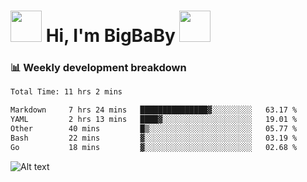 <!-- Title -->
<h1>
    <img src="https://media.tenor.com/TlyRveJkgo4AAAAi/cloud-cloud-strife.gif" width="50"/>
    Hi, I'm BigBaBy
    <img src="https://media.tenor.com/TlyRveJkgo4AAAAi/cloud-cloud-strife.gif" width="50"/>
</h1>

<h3> 📊 Weekly development breakdown </h3>
<!-- waka-readme-stats -->

<!--START_SECTION:waka-->

```txt
Total Time: 11 hrs 2 mins

Markdown     7 hrs 24 mins   ███████████████▓░░░░░░░░░   63.17 %
YAML         2 hrs 13 mins   ████▓░░░░░░░░░░░░░░░░░░░░   19.01 %
Other        40 mins         █▒░░░░░░░░░░░░░░░░░░░░░░░   05.77 %
Bash         22 mins         ▓░░░░░░░░░░░░░░░░░░░░░░░░   03.19 %
Go           18 mins         ▓░░░░░░░░░░░░░░░░░░░░░░░░   02.68 %
```

<!--END_SECTION:waka-->

![Alt text](https://spotify-recently-played-readme.vercel.app/api?user=21b7yx6vkj66csord5swswvza&count=10&width=1000)

